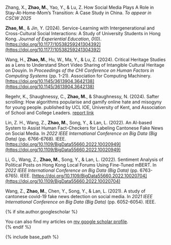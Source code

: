 <!-- ---
layout: archive
title: "Publications"
permalink: /publications/
author_profile: true
--- -->



<!-- # 最后还是手动了，自动搞不定，大不了用 GPT 手动 -->
<!-- {% for post in site.publications reversed %}
  {% include archive-single.html %}
{% endfor %} -->

Zhang, X., **Zhao, M.**, Yao, Y., & Lu, Z. How Social Media Plays A Role in Stay-At-Home-Mom’s Transition: A Case Study in China. *To appear in CSCW 2025*

**Zhao, M.**, & Jin, Y. (2024). Service-Learning with Intergenerational and Cross-Cultural Social Interactions: A Study of University Students in Hong Kong. *Journal of Experiential Education*, *0*(0). [https://doi.org/10.1177/10538259241304392](https://doi.org/10.1177/10538259241304392)

Wang, H., **Zhao, M.**, Hu, W., Ma, Y., & Lu, Z. (2024). Critical Heritage Studies as a Lens to Understand Short Video Sharing of Intangible Cultural Heritage on Douyin. In *Proceedings of the CHI Conference on Human Factors in Computing Systems* (pp. 1-21). Association for Computing Machinery. [https://doi.org/10.1145/3613904.3642138](https://doi.org/10.1145/3613904.3642138)

Regehr, K., Shaughnessy, C., **Zhao, M.**, & Shaughnessy, N. (2024). Safter scrolling: How algorithms popularise and gamify online hate and misogyny for young people. published by UCL IOE, University of Kent, and 
Association of School and College Leaders. [report link](https://www.ascl.org.uk/ASCL/media/ASCL/Help%20and%20advice/Inclusion/Safer-scrolling.pdf)

Lin, Z. H., Wang, Z., **Zhao, M.**, Song, Y., & Lan, L. (2022). An AI-based System to Assist Human Fact-Checkers for Labeling Cantonese Fake News on Social Media. In *2022 IEEE International Conference on Big Data (Big Data)* (pp. 6766-6768). IEEE.[https://doi.org/10.1109/BigData55660.2022.10020949](https://doi.org/10.1109/BigData55660.2022.10020949)

Li, G., Wang, Z., **Zhao, M.**, Song, Y., & Lan, L. (2022). Sentiment Analysis of Political Posts on Hong Kong Local Forums Using Fine-Tuned mBERT. In *2022 IEEE International Conference on Big Data (Big Data)* (pp. 6763-6765). IEEE. [https://doi.org/10.1109/BigData55660.2022.10020704](https://doi.org/10.1109/BigData55660.2022.10020704)

Wang, Z., **Zhao, M.**, Chen, Y., Song, Y., & Lan, L. (2021). A study of cantonese covid-19 fake news detection on social media. In *2021 IEEE International Conference on Big Data (Big Data)* (pp. 6052-6054). IEEE.


{% if site.author.googlescholar %}
  <div class="wordwrap">You can also find my articles on <a href="{{site.author.googlescholar}}">my google scholar profile</a>.</div>
{% endif %}

{% include base_path %}